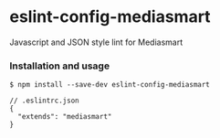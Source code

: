 # eslint-config-mediasmart

Javascript and JSON style lint for Mediasmart

### Installation and usage

```
$ npm install --save-dev eslint-config-mediasmart
```

```
// .eslintrc.json
{
  "extends": "mediasmart"
}
```

